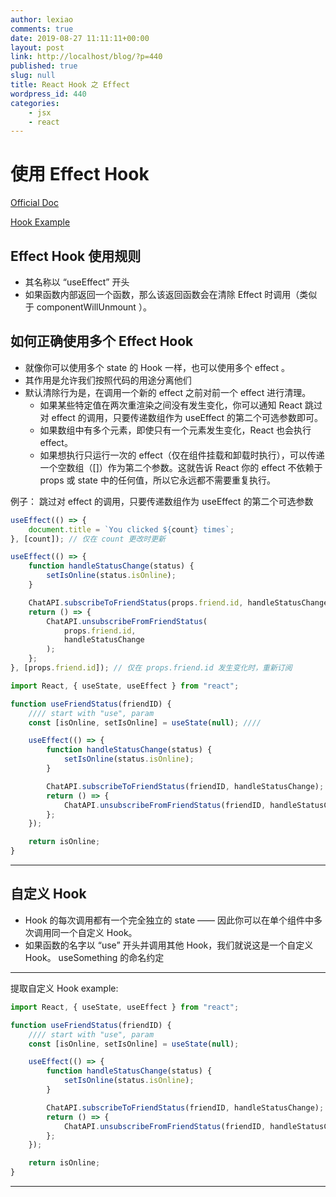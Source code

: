 ```yaml
---
author: lexiao
comments: true
date: 2019-08-27 11:11:11+00:00
layout: post
link: http://localhost/blog/?p=440
published: true
slug: null
title: React Hook 之 Effect
wordpress_id: 440
categories:
    - jsx
    - react
---
```


# 使用 Effect Hook

[Official Doc](https://zh-hans.reactjs.org/docs/hooks-effect.html)

[Hook Example](https://codesandbox.io/react-hooks)


## Effect Hook 使用规则

-   其名称以 “useEffect” 开头
-   如果函数内部返回一个函数，那么该返回函数会在清除 Effect 时调用（类似于 componentWillUnmount ）。

## 如何正确使用多个 Effect Hook

- 就像你可以使用多个 state 的 Hook 一样，也可以使用多个 effect 。
- 其作用是允许我们按照代码的用途分离他们
- 默认清除行为是，在调用一个新的 effect 之前对前一个 effect 进行清理。
    - 如果某些特定值在两次重渲染之间没有发生变化，你可以通知 React 跳过对 effect 的调用，只要传递数组作为 useEffect 的第二个可选参数即可。
    - 如果数组中有多个元素，即使只有一个元素发生变化，React 也会执行 effect。
    - 如果想执行只运行一次的 effect（仅在组件挂载和卸载时执行），可以传递一个空数组（[]）作为第二个参数。这就告诉 React 你的 effect 不依赖于 props 或 state 中的任何值，所以它永远都不需要重复执行。

例子： 跳过对 effect 的调用，只要传递数组作为 useEffect 的第二个可选参数

```js
useEffect(() => {
    document.title = `You clicked ${count} times`;
}, [count]); // 仅在 count 更改时更新
```

```js
useEffect(() => {
    function handleStatusChange(status) {
        setIsOnline(status.isOnline);
    }

    ChatAPI.subscribeToFriendStatus(props.friend.id, handleStatusChange);
    return () => {
        ChatAPI.unsubscribeFromFriendStatus(
            props.friend.id,
            handleStatusChange
        );
    };
}, [props.friend.id]); // 仅在 props.friend.id 发生变化时，重新订阅
```

```js
import React, { useState, useEffect } from "react";

function useFriendStatus(friendID) {
    //// start with "use", param
    const [isOnline, setIsOnline] = useState(null); ////

    useEffect(() => {
        function handleStatusChange(status) {
            setIsOnline(status.isOnline);
        }

        ChatAPI.subscribeToFriendStatus(friendID, handleStatusChange);
        return () => {
            ChatAPI.unsubscribeFromFriendStatus(friendID, handleStatusChange);
        };
    });

    return isOnline;
}
```

---

## 自定义 Hook

-   Hook 的每次调用都有一个完全独立的 state —— 因此你可以在单个组件中多次调用同一个自定义 Hook。
-   如果函数的名字以 “use” 开头并调用其他 Hook，我们就说这是一个自定义 Hook。 useSomething 的命名约定

---

提取自定义 Hook example:

```js
import React, { useState, useEffect } from "react";

function useFriendStatus(friendID) {
    //// start with "use", param
    const [isOnline, setIsOnline] = useState(null);

    useEffect(() => {
        function handleStatusChange(status) {
            setIsOnline(status.isOnline);
        }

        ChatAPI.subscribeToFriendStatus(friendID, handleStatusChange);
        return () => {
            ChatAPI.unsubscribeFromFriendStatus(friendID, handleStatusChange);
        };
    });

    return isOnline;
}
```

---
